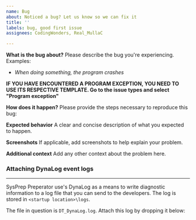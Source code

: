 ```yaml
---
name: Bug
about: Noticed a bug? Let us know so we can fix it
title: ''
labels: bug, good first issue
assignees: CodingWonders, Real_MullaC

---
```


**What is the bug about?**
Please describe the bug you're experiencing. Examples:

- *When doing something, the program crashes*

**IF YOU HAVE ENCOUNTERED A PROGRAM EXCEPTION, YOU NEED TO USE ITS RESPECTIVE TEMPLATE. Go to the issue types and select "Program exception"**

**How does it happen?**
Please provide the steps necessary to reproduce this bug:



**Expected behavior**
A clear and concise description of what you expected to happen.

**Screenshots**
If applicable, add screenshots to help explain your problem.



**Additional context**
Add any other context about the problem here.

### Attaching DynaLog event logs
---

SysPrep Preperator use's DynaLog as a means to write diagnostic information to a log file that you can send to the developers. The log is stored in `<startup location>\logs`.

The file in question is `DT_DynaLog.log`. Attach this log by dropping it below:

